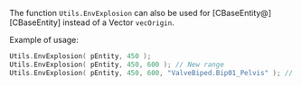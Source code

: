 The function `Utils.EnvExplosion` can also be used for [CBaseEntity@][CBaseEntity] instead of a Vector `vecOrigin`.

Example of usage:  
```cpp
Utils.EnvExplosion( pEntity, 450 );
Utils.EnvExplosion( pEntity, 450, 600 ); // New range
Utils.EnvExplosion( pEntity, 450, 600, "ValveBiped.Bip01_Pelvis" ); // New range and new origin explosion point
```

